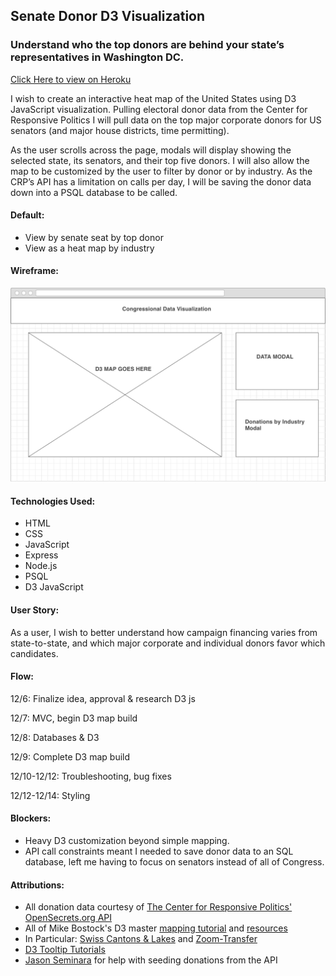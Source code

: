 ## Senate Donor D3 Visualization

### Understand who the top donors are behind your state’s representatives in Washington DC.

[Click Here to view on Heroku](https://senate-d3-vizualization.herokuapp.com/)


I wish to create an interactive heat map of the United States using D3 JavaScript visualization. Pulling electoral donor data from the Center for Responsive Politics I will pull data on the top major corporate donors for US senators (and major house districts, time permitting).

As the user scrolls across the page, modals will display showing the selected state, its senators, and their top five donors. I will also allow the map to be customized by the user to filter by donor or by industry. As the CRP’s API has a limitation on calls per day, I will be saving the donor data down into a PSQL database to be called.

#### Default:
* View by senate seat by top donor
* View as a heat map by industry

#### Wireframe:
![alt text](resources/final_wireframe.png "Wireframe")


#### Technologies Used:
* HTML
* CSS
* JavaScript
* Express
* Node.js
* PSQL
* D3 JavaScript

#### User Story:
As a user, I wish to better understand how campaign financing varies from state-to-state, and which major corporate and individual donors favor which candidates.

#### Flow:
12/6: Finalize idea, approval & research D3 js

12/7: MVC, begin D3 map build

12/8: Databases & D3

12/9: Complete D3 map build

12/10-12/12: Troubleshooting, bug fixes

12/12-12/14: Styling

#### Blockers:
* Heavy D3 customization beyond simple mapping.
* API call constraints meant I needed to save donor data to an SQL database, left me having to focus on senators instead of all of Congress.

#### Attributions:
* All donation data courtesy of [The Center for Responsive Politics' OpenSecrets.org API](https://www.opensecrets.org/resources/create/apis.php)
* All of Mike Bostock's D3 master [mapping tutorial](https://bost.ocks.org/mike/map/) and [resources](http://bl.ocks.org/mbostock)
* In Particular: [Swiss Cantons & Lakes](http://bl.ocks.org/mbostock/10024231) 
    and [Zoom-Transfer](http://bl.ocks.org/mbostock/2206590)
* [D3 Tooltip Tutorials](https://github.com/Caged/d3-tip)
* [Jason Seminara](https://git.generalassemb.ly/jasonseminara?tab=overview&from=2016-11-01&to=2016-11-30&utf8=%E2%9C%93) for help with seeding donations from the API



